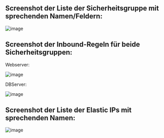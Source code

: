 ## Screenshot der Liste der Sicherheitsgruppe mit sprechenden Namen/Feldern:

![image](https://github.com/user-attachments/assets/640509c8-7164-4a08-b12b-e6be49a5de50)


## Screenshot der Inbound-Regeln für beide Sicherheitsgruppen:

Webserver:

![image](https://github.com/user-attachments/assets/4d50f5bb-3e34-4120-887d-412d0cf8af26)


DBServer:

![image](https://github.com/user-attachments/assets/a3b9e672-6e9b-44ec-accf-f5673983f511)


## Screenshot der Liste der Elastic IPs mit sprechenden Namen:

![image](https://github.com/user-attachments/assets/7b413cbc-d700-4a97-bb78-ed3c33644230)
